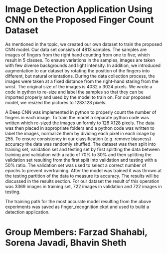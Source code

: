 # Image Detection Application Using CNN on the Proposed Finger Count Dataset
As mentioned in the topic, we created our own dataset to train the proposed CNN model. Our data set consists of 4813 samples. The samples are images of fingers from the right hand counting from one to five; which result in 5 classes. To ensure variations in the samples, images are taken with few diverse backgrounds and light intensity. In addition, we introduced augmentation to our dataset by rotating the position of the fingers into different, but natural orientations. During the data collection process, the images were taken at a fixed distance from the right-hand staring from the wrist. The original size of the images is 4032 x 3024 pixels. We wrote a code in python to re-size and label the samples so that they can be imported properly and used by the model to train on. For our proposed model, we resized the pictures to 128X128 pixels.

A Deep CNN was implemented in python to properly count the number of fingers in each image. To train the model a separate python code was written which re-sized the images uniformly to 128 X128 pixels. The data was then placed in appropriate folders and a python code was written to label the images, normalize them by dividing each pixel in each image by 255. To ensure consistency in our classification (e.g. remove biasness) accuracy the data was randomly shuffled. The dataset was then split into training set, validation set and testing set by first splitting the data between training and validation with a ratio of 70% to 30% and then splitting the validation set resulting from the first split into validation and testing with a 50% ratio. The validation set was used to select a correct number of epochs to prevent overtraining. After the model was trained it was thrown at the testing partition of the data to measure its accuracy. The results will be discussed in the results section. For our dataset the result of this operation was 3369 images in training set, 722 images in validation and 722 images in testing.

The training path for the most accurate model resulting from the above experiments was saved as finger_recognition.ckpt and used to build a detection application.

# Group Members: Farzad Shahabi, Sorena Javadi, Bhavin Sheth
